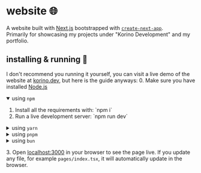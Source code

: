 # website 🌐
A website built with [Next.js](https://nextjs.org/) bootstrapped with [`create-next-app`](https://github.com/vercel/next.js/tree/canary/packages/create-next-app).
<br>
Primarily for showcasing my projects under "Korino Development" and my portfolio.

## installing & running 📩
I don't recommend you running it yourself, you can visit a live demo of the website at [korino.dev](https://korino.dev), but here is the guide anyways:
0. Make sure you have installed [Node.js](https://nodejs.org/en/download/)
<details open>
    <summary>using <code>npm</code></summary>
    <ol>
        <li>Install all the requirements with: `npm i`</li>
        <li>Run a live development server: `npm run dev`</li>
    </ol>
</details>

<details>
    <summary>using <code>yarn</code></summary>
    <ol>
        <li>Install all the requirements with: `yarn i`</li>
        <li>Run a live development server: `yarn dev`</li>
    </ol>
</details>

<details>
    <summary>using <code>pnpm</code></summary>
    <ol>
        <li>Install all the requirements with: `pnpm i`</li>
        <li>Run a live development server: `pnpm dev`</li>
    </ol>
</details>

<details>
    <summary>using <code>bun</code></summary>
    <ol>
        <li>Install all the requirements with: `bun install`</li>
        <li>Run a live development server: `bun dev`</li>
    </ol>
</details>

​3. Open [localhost:3000](http://localhost:3000) in your browser to see the page live.
If you update any file, for example `pages/index.tsx`, it will automatically update in the browser.